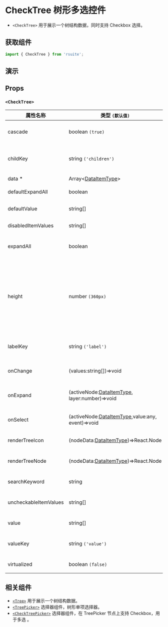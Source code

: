 # CheckTree 树形多选控件

- `<CheckTree>` 用于展示一个树结构数据，同时支持 Checkbox 选择。

## 获取组件

```js
import { CheckTree } from 'rsuite';
```

## 演示

<!--{demo}-->

## Props

### `<CheckTree>`

| 属性名称              | 类型 `(默认值)`                                            | 描述                                                                            |
| --------------------- | ---------------------------------------------------------- | ------------------------------------------------------------------------------- |
| cascade               | boolean `(true)`                                           | checktree 是否级联选择                                                          |
| childKey              | string `('children')`                                      | tree 数据结构 children 属性名称                                                 |
| data \*               | Array&lt;[DataItemType](#types)&gt;                        | tree 数据                                                                       |
| defaultExpandAll      | boolean                                                    | 默认展开所有节点                                                                |
| defaultValue          | string[]                                                   | 默认选中的值                                                                    |
| disabledItemValues    | string[]                                                   | 禁用节点列表                                                                    |
| expandAll             | boolean                                                    | 展示/收起所有节点(受控)                                                         |
| height                | number `(360px)`                                           | menu 的高度。当设置了 virtualized 为 true 时， 可以通过 height 控制 menu 的高度 |
| labelKey              | string `('label')`                                         | tree 数据结构 label 属性名称                                                    |
| onChange              | (values:string[])=>void                                    | 数据改变的回调函数                                                              |
| onExpand              | (activeNode:[DataItemType](#types), layer:number)=>void    | 树节点展示时的回调                                                              |
| onSelect              | (activeNode:[DataItemType](#types),value:any, event)=>void | 选择树节点后的回调函数                                                          |
| renderTreeIcon        | (nodeData:[DataItemType](#types))=>React.Node              | 自定义渲染 图标                                                                 |
| renderTreeNode        | (nodeData:[DataItemType](#types))=>React.Node              | 自定义渲染 tree 节点                                                            |
| searchKeyword         | string                                                     | 搜索关键词(受控)                                                                |
| uncheckableItemValues | string[]                                                   | 设置不显示复选框的选项值                                                        |
| value                 | string[]                                                   | 当前选中的值                                                                    |
| valueKey              | string `('value')`                                         | tree 数据结构 value 属性名称                                                    |
| virtualized           | boolean `(false)`                                          | 是否开启虚拟列表                                                                |

## 相关组件

- [`<Tree>`](./tree) 用于展示一个树结构数据。
- [`<TreePicker>`](./tree-picker) 选择器组件，树形单项选择器。
- [`<CheckTreePicker>`](./check-tree-picker) 选择器组件，在 TreePicker 节点上支持 Checkbox，用于多选 。

